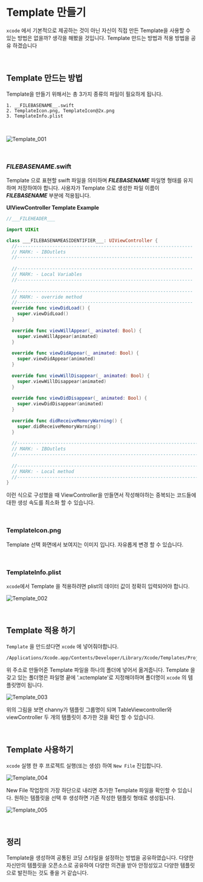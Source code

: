 # Template 만들기

`xcode` 에서 기본적으로 제공하는 것이 아닌 자신이 직접 만든 Template을 사용할 수 있는 방법은 없을까? 생각을 해봤을 것입니다.  Template 만드는 방법과 적용 방법을 공유 하겠습니다

<br/>

## Template 만드는 방법

Template을 만들기 위해서는 총 3가지 종류의 파일이 필요하게 됩니다.

```
1. __FILEBASENAME__.swift 
2. TemplateIcon.png, TemplateIcon@2x.png
3. TemplateInfo.plist
```

<br/>

![Template_001](https://github.com/FaithDeveloper/TIL/blob/master/res/Template_001.png)

<br/>

### ___FILEBASENAME___.swift

Template 으로 표현할 swift 파일을 의미하며 ___FILEBASENAME___ 파일명 형태를 유지하며 저장하여야 합니다. 사용자가 Template 으로 생성한 파일 이름이 ___FILEBASENAME___ 부분에 적용됩니다.

**UIViewController Template Example**

```swift
//___FILEHEADER___

import UIKit

class ___FILEBASENAMEASIDENTIFIER___: UIViewController {
  //-----------------------------------------------------------------
  // MARK: - IBOutlets
  //-----------------------------------------------------------------
  
  //-----------------------------------------------------------------
  // MARK: - Local Variables
  //-----------------------------------------------------------------
  
  //-----------------------------------------------------------------
  // MARK: - override method
  //-----------------------------------------------------------------
  override func viewDidLoad() {
    super.viewDidLoad()
  }
  
  override func viewWillAppear(_ animated: Bool) {
    super.viewWillAppear(animated)
  }
  
  override func viewDidAppear(_ animated: Bool) {
    super.viewDidAppear(animated)
  }
  
  override func viewWillDisappear(_ animated: Bool) {
    super.viewWillDisappear(animated)
  }
  
  override func viewDidDisappear(_ animated: Bool) {
    super.viewDidDisappear(animated)
  }
  
  override func didReceiveMemoryWarning() {
    super.didReceiveMemoryWarning()
  }
  
  //-------------------------------------------------------------------------------------------
  // MARK: - IBOutlets
  //-------------------------------------------------------------------------------------------
  
  //-------------------------------------------------------------------------------------------
  // MARK: - Local method
  //-------------------------------------------------------------------------------------------
}
```

이런 식으로 구성했을 때 ViewController을 만들면서 작성해야하는 중복되는 코드들에 대한 생성 속도를 최소화 할 수 있습니다.

<br/>

### TemplateIcon.png

Template 선택 화면에서 보여지는 이미지 입니다. 자유롭게 변경 할 수 있습니다.

<br/>

### TemplateInfo.plist

`xcode`에서 Template 을 적용하려면 plist의 데이터 값이 정확히 입력되어야 합니다. 

![Template_002](https://github.com/FaithDeveloper/TIL/blob/master/res/Template_002.png)

<br/>

## Template 적용 하기

`Template`  을 만드셨다면 `xcode` 에 넣어줘야합니다.

```
/Applications/Xcode.app/Contents/Developer/Library/Xcode/Templates/Project
```

위 주소로 만들어준 Template 파일을 하나의 폴더에 넣어서 옮겨줍니다. Template 을 갖고 있는 폴더명은 파일명 끝에 '.xctemplate'로 지정해야하며 폴더명이 `xcode` 의 템플릿명이 됩니다.

![Template_003](https://github.com/FaithDeveloper/TIL/blob/master/res/Template_003.png)

위의 그림을 보면 channy가 템플릿 그룹명이 되며 TableViewcontroller와 viewController 두 개의 탬플릿이 추가한 것을 확인 할 수 있습니다.

<br/>

## Template  사용하기

`xcode`  실행 한 후  프로젝트 실행(또는 생성) 하여 `New File` 진입합니다.

![Template_004](https://github.com/FaithDeveloper/TIL/blob/master/res/Template_004.png)

New File 작업창의 가장 하단으로 내리면 추가한 Template 파일을 확인할 수 있습니다. 원하는 템플릿을 선택 후 생성하면 기존 작성한 탬플릿 형태로 생성됩니다.

![Template_005](https://github.com/FaithDeveloper/TIL/blob/master/res/Template_005.png)

<br/>

## 정리

Template을 생성하여 공통된 코딩 스타일을 설정하는 방법을 공유하였습니다. 다양한 자신만의 템플릿을 오픈소스로 공유하여 다양한 의견을 받아 안정성있고 다양한 템플릿으로 발전하는 것도 좋을 거 같습니다. 
